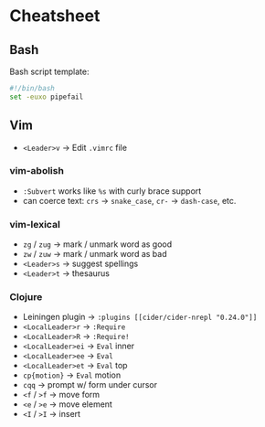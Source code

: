 # Cheatsheet

## Bash
Bash script template:
```bash
#!/bin/bash
set -euxo pipefail
```

## Vim
* `<Leader>v` -> Edit `.vimrc` file

### vim-abolish
* `:Subvert` works like `%s` with curly brace support
* can coerce text: `crs` -> `snake_case`, `cr-` -> `dash-case`, etc.

### vim-lexical
* `zg` / `zug` -> mark / unmark word as good
* `zw` / `zuw` -> mark / unmark word as bad
* `<Leader>s` -> suggest spellings
* `<Leader>t` -> thesaurus

### Clojure
* Leiningen plugin -> `:plugins [[cider/cider-nrepl "0.24.0"]]`
* `<LocalLeader>r` -> `:Require`
* `<LocalLeader>R` -> `:Require!`
* `<LocalLeader>ei` -> `Eval` inner
* `<LocalLeader>ee` -> `Eval`
* `<LocalLeader>et` -> `Eval` top
* `cp{motion}` -> `Eval` motion
* `cqq` -> prompt w/ form under cursor
* `<f` / `>f` -> move form
* `<e` / `>e` -> move element
* `<I` / `>I` -> insert

